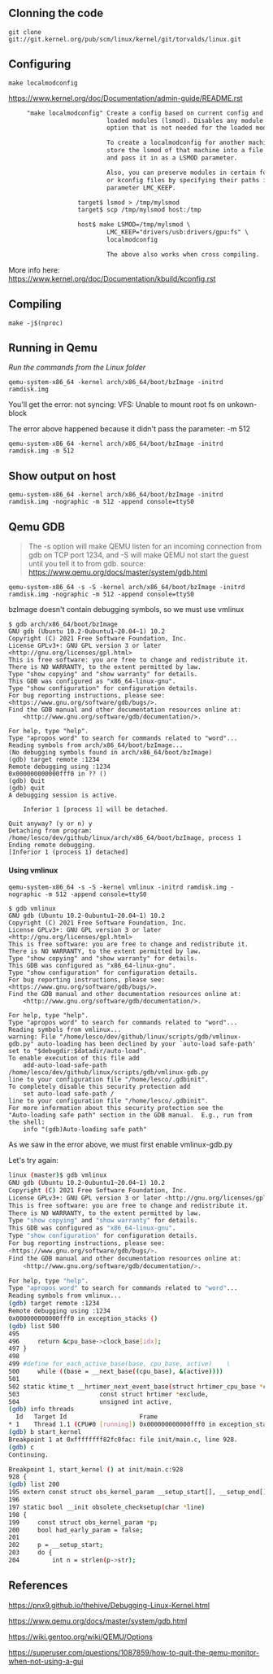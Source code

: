 
## Clonning the code

`git clone git://git.kernel.org/pub/scm/linux/kernel/git/torvalds/linux.git`

## Configuring

`make localmodconfig`

https://www.kernel.org/doc/Documentation/admin-guide/README.rst
```txt
     "make localmodconfig" Create a config based on current config and
                           loaded modules (lsmod). Disables any module
                           option that is not needed for the loaded modules.

                           To create a localmodconfig for another machine,
                           store the lsmod of that machine into a file
                           and pass it in as a LSMOD parameter.

                           Also, you can preserve modules in certain folders
                           or kconfig files by specifying their paths in
                           parameter LMC_KEEP.

                   target$ lsmod > /tmp/mylsmod
                   target$ scp /tmp/mylsmod host:/tmp

                   host$ make LSMOD=/tmp/mylsmod \
                           LMC_KEEP="drivers/usb:drivers/gpu:fs" \
                           localmodconfig

                           The above also works when cross compiling.
```

More info here: https://www.kernel.org/doc/Documentation/kbuild/kconfig.rst

## Compiling

`make -j$(nproc)`

## Running in Qemu

*Run the commands from the Linux folder*

`qemu-system-x86_64 -kernel arch/x86_64/boot/bzImage -initrd ramdisk.img`

You'll get the error: not syncing: VFS: Unable to mount root fs on unkown-block

The error above happened because it didn't pass the parameter: -m 512

`qemu-system-x86_64 -kernel arch/x86_64/boot/bzImage -initrd ramdisk.img -m 512`


## Show output on host

`qemu-system-x86_64 -kernel arch/x86_64/boot/bzImage -initrd ramdisk.img -nographic -m 512 -append console=ttyS0`


## Qemu GDB

>The -s option will make QEMU listen for an incoming connection from gdb on TCP port 1234, and -S will make QEMU not start the guest until you tell it to from gdb.
> source: https://www.qemu.org/docs/master/system/gdb.html
>

`qemu-system-x86_64 -s -S -kernel arch/x86_64/boot/bzImage -initrd ramdisk.img -nographic -m 512 -append console=ttyS0`

bzImage doesn't contain debugging symbols, so we must use vmlinux

```
$ gdb arch/x86_64/boot/bzImage
GNU gdb (Ubuntu 10.2-0ubuntu1~20.04~1) 10.2
Copyright (C) 2021 Free Software Foundation, Inc.
License GPLv3+: GNU GPL version 3 or later <http://gnu.org/licenses/gpl.html>
This is free software: you are free to change and redistribute it.
There is NO WARRANTY, to the extent permitted by law.
Type "show copying" and "show warranty" for details.
This GDB was configured as "x86_64-linux-gnu".
Type "show configuration" for configuration details.
For bug reporting instructions, please see:
<https://www.gnu.org/software/gdb/bugs/>.
Find the GDB manual and other documentation resources online at:
    <http://www.gnu.org/software/gdb/documentation/>.

For help, type "help".
Type "apropos word" to search for commands related to "word"...
Reading symbols from arch/x86_64/boot/bzImage...
(No debugging symbols found in arch/x86_64/boot/bzImage)
(gdb) target remote :1234
Remote debugging using :1234
0x000000000000fff0 in ?? ()
(gdb) Quit
(gdb) quit
A debugging session is active.

	Inferior 1 [process 1] will be detached.

Quit anyway? (y or n) y
Detaching from program: /home/lesco/dev/github/linux/arch/x86_64/boot/bzImage, process 1
Ending remote debugging.
[Inferior 1 (process 1) detached]
```

#### Using vmlinux

`qemu-system-x86_64 -s -S -kernel vmlinux -initrd ramdisk.img -nographic -m 512 -append console=ttyS0`

```
$ gdb vmlinux
GNU gdb (Ubuntu 10.2-0ubuntu1~20.04~1) 10.2
Copyright (C) 2021 Free Software Foundation, Inc.
License GPLv3+: GNU GPL version 3 or later <http://gnu.org/licenses/gpl.html>
This is free software: you are free to change and redistribute it.
There is NO WARRANTY, to the extent permitted by law.
Type "show copying" and "show warranty" for details.
This GDB was configured as "x86_64-linux-gnu".
Type "show configuration" for configuration details.
For bug reporting instructions, please see:
<https://www.gnu.org/software/gdb/bugs/>.
Find the GDB manual and other documentation resources online at:
    <http://www.gnu.org/software/gdb/documentation/>.

For help, type "help".
Type "apropos word" to search for commands related to "word"...
Reading symbols from vmlinux...
warning: File "/home/lesco/dev/github/linux/scripts/gdb/vmlinux-gdb.py" auto-loading has been declined by your `auto-load safe-path' set to "$debugdir:$datadir/auto-load".
To enable execution of this file add
	add-auto-load-safe-path /home/lesco/dev/github/linux/scripts/gdb/vmlinux-gdb.py
line to your configuration file "/home/lesco/.gdbinit".
To completely disable this security protection add
	set auto-load safe-path /
line to your configuration file "/home/lesco/.gdbinit".
For more information about this security protection see the
"Auto-loading safe path" section in the GDB manual.  E.g., run from the shell:
	info "(gdb)Auto-loading safe path"
```

As we saw in the error above, we must first enable vmlinux-gdb.py

Let's try again:

```sh
linux (master)$ gdb vmlinux
GNU gdb (Ubuntu 10.2-0ubuntu1~20.04~1) 10.2
Copyright (C) 2021 Free Software Foundation, Inc.
License GPLv3+: GNU GPL version 3 or later <http://gnu.org/licenses/gpl.html>
This is free software: you are free to change and redistribute it.
There is NO WARRANTY, to the extent permitted by law.
Type "show copying" and "show warranty" for details.
This GDB was configured as "x86_64-linux-gnu".
Type "show configuration" for configuration details.
For bug reporting instructions, please see:
<https://www.gnu.org/software/gdb/bugs/>.
Find the GDB manual and other documentation resources online at:
    <http://www.gnu.org/software/gdb/documentation/>.

For help, type "help".
Type "apropos word" to search for commands related to "word"...
Reading symbols from vmlinux...
(gdb) target remote :1234
Remote debugging using :1234
0x000000000000fff0 in exception_stacks ()
(gdb) list 500
495
496		return &cpu_base->clock_base[idx];
497	}
498
499	#define for_each_active_base(base, cpu_base, active)	\
500		while ((base = __next_base((cpu_base), &(active))))
501
502	static ktime_t __hrtimer_next_event_base(struct hrtimer_cpu_base *cpu_base,
503						 const struct hrtimer *exclude,
504						 unsigned int active,
(gdb) info threads
  Id   Target Id                    Frame
* 1    Thread 1.1 (CPU#0 [running]) 0x000000000000fff0 in exception_stacks ()
(gdb) b start_kernel 
Breakpoint 1 at 0xffffffff82fc0fac: file init/main.c, line 928.
(gdb) c
Continuing.

Breakpoint 1, start_kernel () at init/main.c:928
928	{
(gdb) list 200
195	extern const struct obs_kernel_param __setup_start[], __setup_end[];
196	
197	static bool __init obsolete_checksetup(char *line)
198	{
199		const struct obs_kernel_param *p;
200		bool had_early_param = false;
201	
202		p = __setup_start;
203		do {
204			int n = strlen(p->str);

```

## References

https://pnx9.github.io/thehive/Debugging-Linux-Kernel.html

https://www.qemu.org/docs/master/system/gdb.html

https://wiki.gentoo.org/wiki/QEMU/Options

https://superuser.com/questions/1087859/how-to-quit-the-qemu-monitor-when-not-using-a-gui



